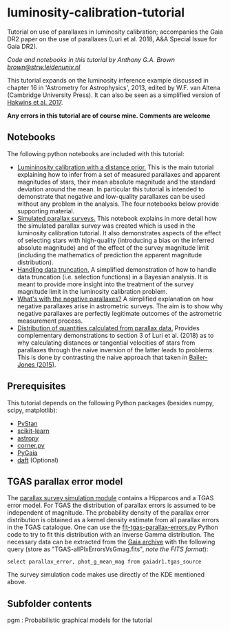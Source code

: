 # luminosity-calibration-tutorial
Tutorial on use of parallaxes in luminosity calibration; accompanies the Gaia DR2 paper on the use
of parallaxes (Luri et al. 2018, A&A Special Issue for Gaia DR2).

_Code and notebooks in this tutorial by Anthony G.A. Brown <brown@strw.leidenuniv.nl>_

This tutorial expands on the luminosity inference example discussed in chapter 16 in 'Astrometry for
Astrophysics', 2013, edited by W.F. van Altena (Cambridge University Press). It can also be seen as
a simplified version of [Hakwins et al.
2017](https://ui.adsabs.harvard.edu/#abs/2017MNRAS.471..722H/abstract).

__Any errors in this tutorial are of course mine. Comments are welcome__

## Notebooks

The following python notebooks are included with this tutorial:
* [Lumininosity calibration with a distance prior.](./Luminosity_Inference_DistPrior.ipynb) This is
  the main tutorial explaining how to infer from a set of measured parallaxes and apparent
  magnitudes of stars, their mean absolute magnitude and the standard deviation around the mean. In
  particular this tutorial is intended to demonstrate that negative and low-quality parallaxes can
  be used without any problem in the analysis. The four notebooks below provide supporting material.
* [Simulated parallax surveys.](./Parallax_survey_simulation.ipynb) This notebook explains in more
  detail how the simulated parallax survey was created which is used in the luminosity calibration
  tutorial. It also demonstrates aspects of the effect of selecting stars with high-quality
  (introducing a bias on the inferred absolute magnitude) and of the effect of the survey magnitude
  limit (including the mathematics of prediction the apparent magnitude distribution).
* [Handling data truncation.](./Handling_Data_Truncation.ipynb) A simplified demonstration of how to
  handle data truncation (i.e. selection functions) in a Bayesian analysis.  It is meant to provide
  more insight into the treatment of the survey magnitude limit in the luminosity calibration
  problem.
* [What's with the negative parallaxes?](./DemoNegativeParallax.ipynb) A simplified explanation on
  how negative parallaxes arise in astrometric surveys. The aim is to show why negative parallaxes
  are perfectly legitimate outcomes of the astrometric measurement process.
* [Distribution of quantities calculated from parallax data.](./Parallax_related_quantities.ipynb)
  Provides complementary demonstrations to section 3 of Luri et al. (2018) as to why calculating
  distances or tangential velocities of stars from parallaxes through the naive inversion of the
  latter leads to problems. This is done by contrasting the naive approach that taken in
  [Bailer-Jones (2015)](https://ui.adsabs.harvard.edu/#abs/2015PASP..127..994B/abstract).

## Prerequisites

This tutorial depends on the following Python packages (besides numpy, scipy, matplotlib):
* [PyStan](http://mc-stan.org/users/interfaces/pystan.html)
* [scikit-learn](http://scikit-learn.org)
* [astropy](http://www.astropy.org/index.html)
* [corner.py](https://github.com/dfm/corner.py)
* [PyGaia](https://github.com/agabrown/PyGaia)
* [daft](https://github.com/dfm/daft) (Optional)

## TGAS parallax error model

The [parallax survey simulation module](./parallaxsurveys.py) contains a Hipparcos and a TGAS error
model. For TGAS the distribution of parallax errors is assumed to be independent of magnitude. The
probability density of the parallax error distribution is obtained as a kernel density estimate from all
parallax errors in the TGAS catalogue. One can use the
[fit-tgas-parallax-errors.py](./fit-tgas-parallax-errors.py) Python code to try to fit this distribution
with an inverse Gamma distribution. The necessary data can be extracted from the [Gaia
archive](https://archives.esac.esa.int/gaia) with the following query (store as
"TGAS-allPlxErrorsVsGmag.fits", _note the FITS format_):

`select parallax_error, phot_g_mean_mag from gaiadr1.tgas_source`

The survey simulation code makes use directly of the KDE mentioned above.

## Subfolder contents

pgm : Probabilistic graphical models for the tutorial

